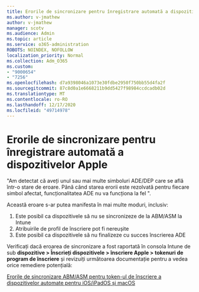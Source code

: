```yaml
---
title: Erorile de sincronizare pentru înregistrare automată a dispozitivelor Apple
ms.author: v-jmathew
author: v-jmathew
manager: scotv
ms.audience: Admin
ms.topic: article
ms.service: o365-administration
ROBOTS: NOINDEX, NOFOLLOW
localization_priority: Normal
ms.collection: Adm_O365
ms.custom:
- "9000654"
- "7256"
ms.openlocfilehash: d7a9398046a1073e30fdbe2950f750bb55d4fa2f
ms.sourcegitcommit: 87c8d0a1e6668211b9dd5427f98984ccdcadb02d
ms.translationtype: MT
ms.contentlocale: ro-RO
ms.lasthandoff: 12/17/2020
ms.locfileid: "49714978"
---
```

# <a name="apple-automatic-device-enrollment-sync-errors"></a>Erorile de sincronizare pentru înregistrare automată a dispozitivelor Apple

"Am detectat că aveți unul sau mai multe simboluri ADE/DEP care se află într-o stare de eroare. Până când starea erorii este rezolvată pentru fiecare simbol afectat, funcționalitatea ADE nu va funcționa la fel ".

Această eroare s-ar putea manifesta în mai multe moduri, inclusiv:

1. Este posibil ca dispozitivele să nu se sincronizeze de la ABM/ASM la Intune
2. Atribuirile de profil de înscriere pot fi nereușite
3. Este posibil ca dispozitivele să nu finalizeze cu succes înscrierea ADE

Verificați dacă eroarea de sincronizare a fost raportată în consola Intune de sub **dispozitive > Înscrieți dispozitivele > înscriere Apple > tokenuri de program de înscriere** și revizuiți următoarea documentație pentru a vedea orice remediere potențială:

[Erorile de sincronizare ABM/ASM pentru token-ul de înscriere a dispozitivelor automate pentru iOS/iPadOS și macOS](https://docs.microsoft.com/mem/intune/enrollment/troubleshoot-ios-enrollment-errors#resolutions-when-syncing-tokens-between-intune-and-abmasm-for-automated-device-enrollment)
